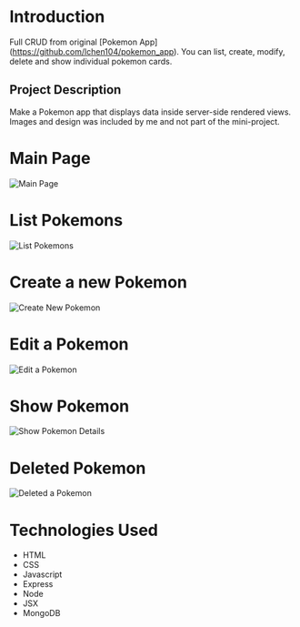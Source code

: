 # Introduction
Full CRUD from original [Pokemon App] (https://github.com/lchen104/pokemon_app). You can list, create, modify, delete and show individual pokemon cards.

## Project Description
Make a Pokemon app that displays data inside server-side rendered views.
Images and design was included by me and not part of the mini-project.

# Main Page
![Main Page](images/mainpage.png)

# List Pokemons
![List Pokemons](images/listpokemons.png)

# Create a new Pokemon
![Create New Pokemon](images/createpokemon.png)

# Edit a Pokemon
![Edit a Pokemon](images/editpokemon.png)

# Show Pokemon
![Show Pokemon Details](images/showpokemon.png)

# Deleted Pokemon
![Deleted a Pokemon](images/deletedpokemon.png)

# Technologies Used
- HTML
- CSS
- Javascript
- Express
- Node
- JSX
- MongoDB